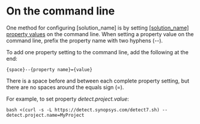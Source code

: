 # On the command line

One method for configuring [solution_name] is by setting [[solution_name] property values](../properties/all-properties.md) on the command line.
When setting a property value on the command line, prefix the property name with two hyphens (--).

To add one property setting to the command line, add the following at the end:
```
{space}--{property name}={value}
```
There is a space before and between each complete property setting, but there are no spaces around the equals sign (=).

For example,
to set property *detect.project.value*:
```
bash <(curl -s -L https://detect.synopsys.com/detect7.sh) --detect.project.name=MyProject
```
